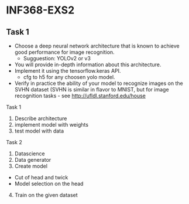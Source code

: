 # INF368-EXS2
## Task 1
- Choose a deep neural network architecture that is known to achieve good performance
for image recognition. 
  - Sugguestion: YOLOv2 or v3 
- You will provide in-depth information about this architecture. 
- Implement it using the tensorflow.keras API.
  - cfg to h5 for any choosen yolo model.
- Verify in practice the ability of your model to recognize images on the SVHN dataset (SVHN is similar in flavor to MNIST, but for image recognition tasks - see http://ufldl.stanford.edu/house

Task 1
1. Describe architecture
1. implement model with weights
2. test model with data

Task 2
1. Datascience
2. Data generator
3. Create model
  - Cut of head and twick
  - Model selection on the head
4. Train on the given dataset

